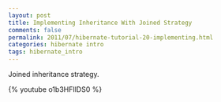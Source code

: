 ```yaml
---           
layout: post
title: Implementing Inheritance With Joined Strategy
comments: false
permalink: 2011/07/hibernate-tutorial-20-implementing.html
categories: hibernate intro
tags: hibernate_intro
---
```


Joined inheritance strategy.

{% youtube o1b3HFIlDS0 %}